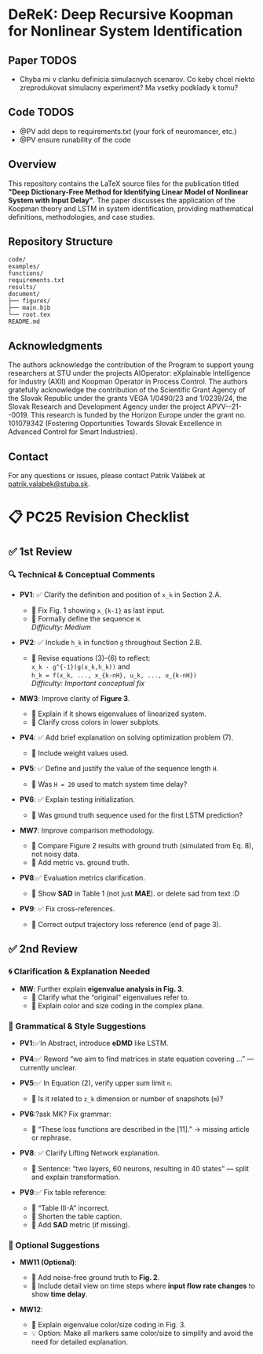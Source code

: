 # DeReK: Deep Recursive Koopman for Nonlinear System Identification

## Paper TODOS

* Chyba mi v clanku definicia simulacnych scenarov. Co keby chcel niekto zreprodukovat simulacny experiment? Ma vsetky podklady k tomu?

## Code TODOS

* @PV add deps to requirements.txt (your fork of neuromancer, etc.)
* @PV ensure runability of the code

## Overview

This repository contains the LaTeX source files for the publication titled **"Deep Dictionary-Free Method for Identifying Linear Model of Nonlinear System with Input Delay"**. The paper discusses the application of the Koopman theory and LSTM in system identification, providing mathematical definitions, methodologies, and case studies.

## Repository Structure

```plaintext
code/
examples/
functions/
requirements.txt
results/
document/
├── figures/
├── main.bib
└── root.tex
README.md
```

## Acknowledgments

The authors acknowledge the contribution of the Program to support young researchers at STU under the projects AIOperator: eXplainable Intelligence for Industry (AXII) and Koopman Operator in Process Control. The authors gratefully acknowledge the contribution of the Scientific Grant Agency of the Slovak Republic under the grants VEGA 1/0490/23 and 1/0239/24, the Slovak Research and Development Agency under the project APVV--21--0019. This research is funded by the Horizon Europe under the grant no. 101079342 (Fostering Opportunities Towards Slovak Excellence in Advanced Control for Smart Industries).

## Contact

For any questions or issues, please contact Patrik Valábek at [patrik.valabek@stuba.sk](mailto:patrik.valabek@stuba.sk).

# 📋 PC25 Revision Checklist

## ✅ 1st Review

### 🔍 Technical & Conceptual Comments

- **PV1**: ✅ Clarify the definition and position of `x_k` in Section 2.A.  
  - 🔲 Fix Fig. 1 showing `x_{k-1}` as last input.  
  - 🔲 Formally define the sequence `H`.  
  _Difficulty: Medium_

- **PV2**: ✅ Include `h_k` in function `g` throughout Section 2.B.  
  - 🔲 Revise equations (3)–(6) to reflect:  
    `x_k - g^{-1}(g(x_k,h_k))` and  
    `h_k = f(x_k, ..., x_{k-nH}, u_k, ..., u_{k-nH})`  
  _Difficulty: Important conceptual fix_

- **MW3**: Improve clarity of **Figure 3**.  
  - 🔲 Explain if it shows eigenvalues of linearized system.  
  - 🔲 Clarify cross colors in lower subplots.

- **PV4**: ✅ Add brief explanation on solving optimization problem (7).  
  - 🔲 Include weight values used.

- **PV5**: ✅ Define and justify the value of the sequence length `H`.  
  - 🔲 Was `H = 20` used to match system time delay?

- **PV6**: ✅ Explain testing initialization.  
  - 🔲 Was ground truth sequence used for the first LSTM prediction?

- **MW7**: Improve comparison methodology.  
  - 🔲 Compare Figure 2 results with ground truth (simulated from Eq. 8), not noisy data.  
  - 🔲 Add metric vs. ground truth.  

- **PV8**:✅  Evaluation metrics clarification.  
  - 🔲 Show **SAD** in Table 1 (not just **MAE**). or delete sad from text :D

- **PV9**: ✅ Fix cross-references.  
  - 🔲 Correct output trajectory loss reference (end of page 3). 

## ✅ 2nd Review

### 🌀 Clarification & Explanation Needed

- **MW**: Further explain **eigenvalue analysis in Fig. 3**.  
  - 🔲 Clarify what the “original” eigenvalues refer to.  
  - 🔲 Explain color and size coding in the complex plane.

### 📝 Grammatical & Style Suggestions

- **PV1**:✅In Abstract, introduce **eDMD** like LSTM.

- **PV4**:✅  Reword “we aim to find matrices in state equation covering …” — currently unclear.

- **PV5**:✅ In Equation (2), verify upper sum limit `n`.  
  - 🔲 Is it related to `z_k` dimension or number of snapshots (`m`)?

- **PV6**:?ask MK? Fix grammar:  
  - 🔲 “These loss functions are described in the [11].” → missing article or rephrase.

- **PV8**: ✅ Clarify Lifting Network explanation.  
  - 🔲 Sentence: “two layers, 60 neurons, resulting in 40 states” — split and explain transformation.

- **PV9**:✅ Fix table reference:  
  - 🔲 “Table III-A” incorrect.  
  - 🔲 Shorten the table caption.  
  - 🔲 Add **SAD** metric (if missing).

### 🌟 Optional Suggestions

- **MW11 (Optional)**:  
  - 🔲 Add noise-free ground truth to **Fig. 2**.  
  - 🔲 Include detail view on time steps where **input flow rate changes** to show **time delay**.

- **MW12**:  
  - 🔲 Explain eigenvalue color/size coding in Fig. 3.  
  - 💡 Option: Make all markers same color/size to simplify and avoid the need for detailed explanation.

